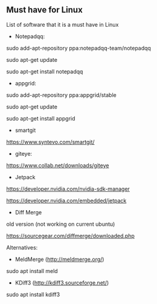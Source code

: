 ## Must have for Linux
List of software that it is a must have in Linux

- Notepadqq:

sudo add-apt-repository ppa:notepadqq-team/notepadqq

sudo apt-get update

sudo apt-get install notepadqq


- appgrid:

sudo add-apt-repository ppa:appgrid/stable

sudo apt-get update

sudo apt-get install appgrid


- smartgit

https://www.syntevo.com/smartgit/

- giteye: 

https://www.collab.net/downloads/giteye

- Jetpack

https://developer.nvidia.com/nvidia-sdk-manager

https://developer.nvidia.com/embedded/jetpack

- Diff Merge

old version (not working on current ubuntu)

https://sourcegear.com/diffmerge/downloaded.php

Alternatives: 

* MeldMerge (http://meldmerge.org/)

sudo apt install meld

* KDiff3 (http://kdiff3.sourceforge.net/)

sudo apt install kdiff3




